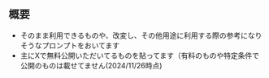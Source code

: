 ## 概要
* そのまま利用できるものや、改変し、その他用途に利用する際の参考になりそうなプロンプトをおいてます
* 主にXで無料公開いただいてるものを貼ってます（有料のものや特定条件で公開のものは載せてません(2024/11/26時点)